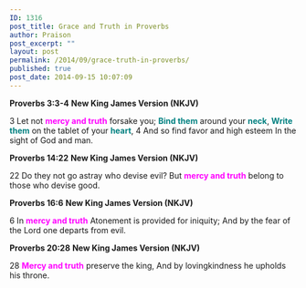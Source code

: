 ```yaml
---
ID: 1316
post_title: Grace and Truth in Proverbs
author: Praison
post_excerpt: ""
layout: post
permalink: /2014/09/grace-truth-in-proverbs/
published: true
post_date: 2014-09-15 10:07:09
---
```

<strong>Proverbs 3:3-4</strong>
<strong>New King James Version (NKJV)</strong>

3 Let not <span style="color: #ff00ff;"><strong>mercy and truth</strong></span> forsake you;
<span style="color: #008080;"><strong>Bind them</strong></span> around your <span style="color: #008080;"><strong>neck</strong></span>,
<span style="color: #008080;"><strong>Write them</strong></span> on the tablet of your <span style="color: #008080;"><strong>heart</strong></span>,
4 And so find favor and high esteem
In the sight of God and man.

<strong>Proverbs 14:22</strong>
<strong> New King James Version (NKJV)</strong>

22 Do they not go astray who devise evil?
But <span style="color: #ff00ff;"><strong>mercy and truth</strong></span> belong to those who devise good.

<strong>Proverbs 16:6</strong>
<strong>New King James Version (NKJV)</strong>

6 In <span style="color: #ff00ff;"><strong>mercy and truth</strong></span>
Atonement is provided for iniquity;
And by the fear of the Lord one departs from evil.

<strong>Proverbs 20:28</strong>
<strong> New King James Version (NKJV)</strong>

28 <span style="color: #ff00ff;"><strong>Mercy and truth</strong> </span>preserve the king,
And by lovingkindness he upholds his throne.